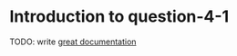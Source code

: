 # Introduction to question-4-1

TODO: write [great documentation](http://jacobian.org/writing/what-to-write/)
